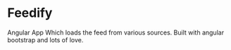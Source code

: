 # Feedify
Angular App Which loads the feed from various sources. Built with angular bootstrap and lots of love.
